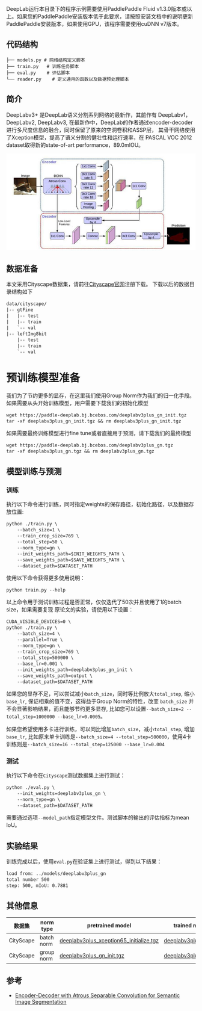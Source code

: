 DeepLab运行本目录下的程序示例需要使用PaddlePaddle Fluid v1.3.0版本或以上。如果您的PaddlePaddle安装版本低于此要求，请按照安装文档中的说明更新PaddlePaddle安装版本，如果使用GPU，该程序需要使用cuDNN v7版本。


## 代码结构
```
├── models.py # 网络结构定义脚本
├── train.py   # 训练任务脚本
├── eval.py    # 评估脚本
└── reader.py    # 定义通用的函数以及数据预处理脚本
```

## 简介

DeepLabv3+ 是DeepLab语义分割系列网络的最新作，其前作有 DeepLabv1，DeepLabv2, DeepLabv3,
在最新作中，DeepLab的作者通过encoder-decoder进行多尺度信息的融合，同时保留了原来的空洞卷积和ASSP层，
其骨干网络使用了Xception模型，提高了语义分割的健壮性和运行速率，在 PASCAL VOC 2012 dataset取得新的state-of-art performance，89.0mIOU。

![](./imgs/model.png)


## 数据准备



本文采用Cityscape数据集，请前往[Cityscape官网](https://www.cityscapes-dataset.com)注册下载。
下载以后的数据目录结构如下
```
data/cityscape/
|-- gtFine
|   |-- test
|   |-- train
|   `-- val
|-- leftImg8bit
    |-- test
    |-- train
    `-- val
```

# 预训练模型准备

我们为了节约更多的显存，在这里我们使用Group Norm作为我们的归一化手段。
如果需要从头开始训练模型，用户需要下载我们的初始化模型
```
wget https://paddle-deeplab.bj.bcebos.com/deeplabv3plus_gn_init.tgz
tar -xf deeplabv3plus_gn_init.tgz && rm deeplabv3plus_gn_init.tgz
```
如果需要最终训练模型进行fine tune或者直接用于预测，请下载我们的最终模型
```
wget https://paddle-deeplab.bj.bcebos.com/deeplabv3plus_gn.tgz
tar -xf deeplabv3plus_gn.tgz && rm deeplabv3plus_gn.tgz
```


## 模型训练与预测

### 训练
执行以下命令进行训练，同时指定weights的保存路径，初始化路径，以及数据存放位置:
```
python ./train.py \
    --batch_size=1 \
    --train_crop_size=769 \
    --total_step=50 \
    --norm_type=gn \
    --init_weights_path=$INIT_WEIGHTS_PATH \
    --save_weights_path=$SAVE_WEIGHTS_PATH \
    --dataset_path=$DATASET_PATH
```
使用以下命令获得更多使用说明：
```
python train.py --help
```
以上命令用于测试训练过程是否正常，仅仅迭代了50次并且使用了1的batch size，如果需要复现
原论文的实验，请使用以下设置：
```
CUDA_VISIBLE_DEVICES=0 \
python ./train.py \
    --batch_size=4 \
    --parallel=True \
    --norm_type=gn \
    --train_crop_size=769 \
    --total_step=500000 \
    --base_lr=0.001 \
    --init_weights_path=deeplabv3plus_gn_init \
    --save_weights_path=output \
    --dataset_path=$DATASET_PATH
```
如果您的显存不足，可以尝试减小`batch_size`，同时等比例放大`total_step`, 缩小`base_lr`, 保证相乘的值不变，这得益于Group Norm的特性，改变 `batch_size` 并不会显著影响结果，而且能够节约更多显存, 比如您可以设置`--batch_size=2 --total_step=1000000 --base_lr=0.0005`。

如果您希望使用多卡进行训练，可以同比增加`batch_size`，减小`total_step`, 增加`base_lr`, 比如原来单卡训练是`--batch_size=4 --total_step=500000`，使用4卡训练则是`--batch_size=16 --total_step=125000 --base_lr=0.004`

### 测试
执行以下命令在`Cityscape`测试数据集上进行测试：
```
python ./eval.py \
    --init_weights=deeplabv3plus_gn \
    --norm_type=gn \
    --dataset_path=$DATASET_PATH
```
需要通过选项`--model_path`指定模型文件。测试脚本的输出的评估指标为mean IoU。


## 实验结果
训练完成以后，使用`eval.py`在验证集上进行测试，得到以下结果：
```
load from: ../models/deeplabv3plus_gn
total number 500
step: 500, mIoU: 0.7881
```

## 其他信息

|数据集 | norm type | pretrained model | trained model | mean IoU
|---|---|---|---|---|
|CityScape | batch norm | [deeplabv3plus_xception65_initialize.tgz](https://paddle-deeplab.bj.bcebos.com/deeplabv3plus_xception65_initialize.tgz) | [deeplabv3plus.tgz](https://paddle-deeplab.bj.bcebos.com/deeplabv3plus.tgz) | 0.7873 |
|CityScape | group norm | [deeplabv3plus_gn_init.tgz](https://paddle-deeplab.bj.bcebos.com/deeplabv3plus_gn_init.tgz) | [deeplabv3plus_gn.tgz](https://paddle-deeplab.bj.bcebos.com/deeplabv3plus_gn.tgz) | 0.7881 |

## 参考

- [Encoder-Decoder with Atrous Separable Convolution for Semantic Image Segmentation](https://arxiv.org/abs/1802.02611)
